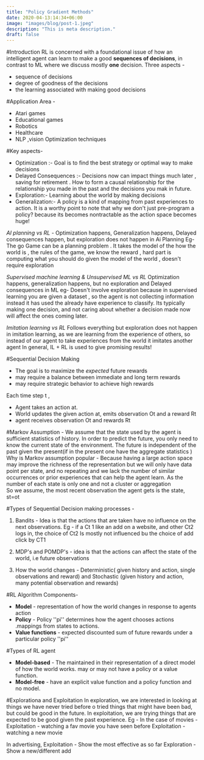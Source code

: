 ```yaml
---
title: "Policy Gradient Methods"
date: 2020-04-13:14:34+06:00
image: "images/blog/post-1.jpeg"
description: "This is meta description."
draft: false
---
```


#Introduction
RL is concerned with a foundational issue of how an intelligent agent can learn to make a good __sequences of decisions__, in contrast to ML where we discuss mostly __one__ decision.
Three aspects -
- sequence of decisions
- degree of goodness of the decisions
- the learning associated with making good decisions

#Application Area -
- Atari games
- Educational games
- Robotics
- Healthcare
- NLP ,vision Optimization techniques

#Key aspects-
- Optimization :- Goal is to find the best strategy or optimal way to make decisions
- Delayed Consequences :- Decisions now can impact things much later , saving for retirement . How to form a causal relationship for the relationship you made in the past and the decisions you mak in future.
- Exploration:- Learning about the world by making decisions
- Generalization:-
A policy is a kind of mapping from past experiences to action. It is a worthy point to note that why we don't just pre-program a policy? because its becomes nontractable as the action space becomes huge!

_AI planning vs RL_ -
Optimization happens, Generalization happens, Delayed consequences happen, but exploration does not happen in Ai Planning
Eg- The go Game can be a planning problem . It takes the model of the how the world is , the rules of the game, we know the reward , hard part is computing what you should do given the model of the world , doesn't require exploration

_Supervised machine learning & Unsupervised ML vs RL_
Optimization happens, generalization happens, but no exploration and Delayed consequences in ML
eg- Doesn't involve exploration because in supervised learning you are given a dataset
, so the agent is not collecting information instead it has used the already have experience to classify.
Its typically making one decision, and not caring about whether a decision made now will affect the ones coming later.

_Imitation learning vs RL_
Follows everything but exploration does not happen in imitation learning, as we are learning from the experience of others, so instead of our agent to take experiences from the world it imitates another agent
In general, IL + RL is used to give promising results!

#Sequential Decision Making
- The goal is to maximize the _expected_ future rewards
- may require a balance between immediate and long term rewards
- may require strategic behavior to achieve high rewards

Each time step t ,
- Agent takes an action at.
- World updates the given action at, emits observation Ot and a reward Rt
- agent receives observation Ot and rewards Rt

#Markov Assumption -
We assume that the state used by the agent is sufficient statistics of history. In order to predict the future, you only need to know the current state of the environment.
The future is independent of the past given the present(if in the present one have the aggregate statistics )
Why is Markov assumption popular -
Because having a large action space may improve the richness of the representation but we will only have data point per state, and no repeating and we lack the number of similar occurrences or prior experiences that can help the agent learn. As the number of each state is only one and not a cluster or aggregation  
So we assume, the most recent observation the agent gets is the state, st=ot

#Types of Sequential Decision making processes -
1. Bandits - Idea is that the actions that are taken have no influence on the next observations. Eg - if a Ct 1 like an add on a website, and other Ct2 logs in, the choice of Ct2 Is mostly not influenced bu the choice of add click by CT1

2. MDP's and POMDP's - idea is that the actions can affect the state of the world, i.e future observations

3. How the world changes - Deterministic( given history and action, single observations and reward) and Stochastic (given history and action, many potential observation and rewards)

#RL Algorithm Components-
- __Model__ - representation of how the world changes in response to agents action
- __Policy__ - Policy ''pi'' determines how the agent chooses actions .mappings from states to actions.
- __Value functions__ -  expected discounted sum of future rewards under a particular policy ''pi''

#Types of RL agent
- __Model-based__ - The maintained in their representation of a direct model of how the world works. may or may not have a policy or a value function.
- __Model-free__ - have an explicit value function and a policy function and no model.

#Explorationa and Exploitation
In exploration, we are interested in looking at things we have never tried before o tried things that might have been bad, but could be good in the future.
In exploitation, we are trying things that are expected to be good given the past experience.
Eg - In the case of movies -
   Exploitation - watching a fav movie you have seen before
   Exploitation - watching a new movie

   In advertising,
  Exploitation - Show the most effective as so far
  Exploration  - Show a new/different add
